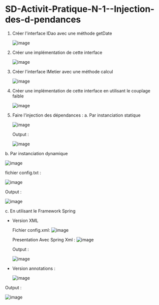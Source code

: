 # SD-Activit-Pratique-N-1--Injection-des-d-pendances
1. Créer l'interface IDao avec une méthode getDate

   
   ![image](https://github.com/SanaeHelen/SD-Activit-Pratique-N-1--Injection-des-d-pendances-P1/assets/136022070/83f90c08-c366-4908-8051-49a375dcc54b)

3. Créer une implémentation de cette interface
   

   ![image](https://github.com/SanaeHelen/SD-Activit-Pratique-N-1--Injection-des-d-pendances-P1/assets/136022070/f3cc7957-1e68-475a-80d9-347e4a122cff)




5. Créer l'interface IMetier avec une méthode calcul


   ![image](https://github.com/SanaeHelen/SD-Activit-Pratique-N-1--Injection-des-d-pendances-P1/assets/136022070/ef8fd271-acfe-4adc-b76e-de3a2afc2cb4)

7. Créer une implémentation de cette interface en utilisant le couplage faible
   

   ![image](https://github.com/SanaeHelen/SD-Activit-Pratique-N-1--Injection-des-d-pendances-P1/assets/136022070/3fcf1d8f-2108-4ddf-b565-cd2e8dfa6afd)


9. Faire l'injection des dépendances :
  a. Par instanciation statique


    ![image](https://github.com/SanaeHelen/SD-Activit-Pratique-N-1--Injection-des-d-pendances-P1/assets/136022070/4d6ad9a1-6ca5-4932-a30c-598566275116)



   Output : 


   ![image](https://github.com/SanaeHelen/SD-Activit-Pratique-N-1--Injection-des-d-pendances-P1/assets/136022070/4d10be4f-e4ad-490e-a3f7-6fa126900f69)



  b. Par instanciation dynamique


   ![image](https://github.com/SanaeHelen/SD-Activit-Pratique-N-1--Injection-des-d-pendances-P1/assets/136022070/61b0f2a3-d6cd-48f1-8360-077591ba27ff)


   fichier config.txt : 

![image](https://github.com/SanaeHelen/SD-Activit-Pratique-N-1--Injection-des-d-pendances-P1/assets/136022070/b4f3dd95-65fc-4d6c-adec-e0cbb3ce5521)


  Output : 


  ![image](https://github.com/SanaeHelen/SD-Activit-Pratique-N-1--Injection-des-d-pendances-P1/assets/136022070/d8899e47-b880-4a4d-8415-d961fda62b76)


   c. En utilisant le Framework Spring
      
- Version XML
       
   Fichier config.xml:
              ![image](https://github.com/SanaeHelen/SD-Activit-Pratique-N-1--Injection-des-d-pendances-P1/assets/136022070/e199bd39-ef83-46d7-aab8-a06b058f0245)
              
   Presentation Avec Spring Xml : 
             ![image](https://github.com/SanaeHelen/SD-Activit-Pratique-N-1--Injection-des-d-pendances-P1/assets/136022070/5ce09a02-344d-48ac-8b23-87a19043d3d8)
             
  Output :
  
  ![image](https://github.com/SanaeHelen/SD-Activit-Pratique-N-1--Injection-des-d-pendances-P1/assets/136022070/0d0fd215-2c10-4056-9f49-2430d2a4cc83)

- Version annotations :
     
   ![image](https://github.com/SanaeHelen/SD-Activit-Pratique-N-1--Injection-des-d-pendances-P1/assets/136022070/95440154-0b07-4400-bceb-d6991d9a6fe3)


Output : 

![image](https://github.com/SanaeHelen/SD-Activit-Pratique-N-1--Injection-des-d-pendances-P1/assets/136022070/a78609e9-8bea-4c44-add9-4f35dc815a7d)

       
